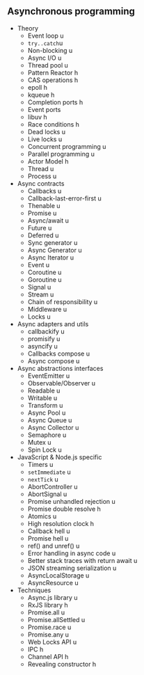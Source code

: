 ## Asynchronous programming

- Theory
  - Event loop u 
  - `try..catch`u
  - Non-blocking u
  - Async I/O u
  - Thread pool u
  - Pattern Reactor h
  - CAS operations h
  - epoll h
  - kqueue h
  - Completion ports h
  - Event ports
  - libuv h
  - Race conditions h
  - Dead locks u
  - Live locks u
  - Concurrent programming u
  - Parallel programming u
  - Actor Model h
  - Thread u
  - Process u
- Async contracts
  - Callbacks u
  - Callback-last-error-first u
  - Thenable u
  - Promise u
  - Async/await u
  - Future u
  - Deferred u
  - Sync generator u
  - Async Generator u
  - Async Iterator u
  - Event u
  - Coroutine u
  - Goroutine u
  - Signal u
  - Stream u
  - Chain of responsibility u
  - Middleware u
  - Locks u
- Async adapters and utils
  - callbackify u
  - promisify u
  - asyncify u
  - Callbacks compose u
  - Async compose u
- Async abstractions interfaces
  - EventEmitter u
  - Observable/Observer u
  - Readable u
  - Writable u
  - Transform u
  - Async Pool u
  - Async Queue u
  - Async Collector u 
  - Semaphore u
  - Mutex u
  - Spin Lock u
- JavaScript & Node.js specific
  - Timers u
  - `setImmediate` u
  - `nextTick` u
  - AbortController u
  - AbortSignal u
  - Promise unhandled rejection u
  - Promise double resolve h
  - Atomics u
  - High resolution clock h
  - Callback hell u
  - Promise hell u
  - ref() and unref() u
  - Error handling in async code u
  - Better stack traces with return await u
  - JSON streaming serialization u
  - AsyncLocalStorage u
  - AsyncResource u
- Techniques
  - Async.js library u
  - RxJS library h
  - Promise.all u
  - Promise.allSettled u
  - Promise.race u
  - Promise.any u
  - Web Locks API u
  - IPC h
  - Channel API h
  - Revealing constructor h
